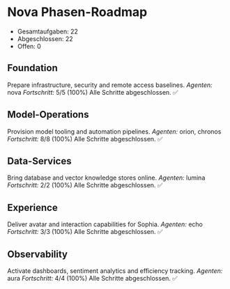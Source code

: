 # Nova Phasen-Roadmap

- Gesamtaufgaben: 22
- Abgeschlossen: 22
- Offen: 0

## Foundation
Prepare infrastructure, security and remote access baselines.
*Agenten:* nova
*Fortschritt:* 5/5 (100%)
Alle Schritte abgeschlossen. ✅

## Model-Operations
Provision model tooling and automation pipelines.
*Agenten:* orion, chronos
*Fortschritt:* 8/8 (100%)
Alle Schritte abgeschlossen. ✅

## Data-Services
Bring database and vector knowledge stores online.
*Agenten:* lumina
*Fortschritt:* 2/2 (100%)
Alle Schritte abgeschlossen. ✅

## Experience
Deliver avatar and interaction capabilities for Sophia.
*Agenten:* echo
*Fortschritt:* 3/3 (100%)
Alle Schritte abgeschlossen. ✅

## Observability
Activate dashboards, sentiment analytics and efficiency tracking.
*Agenten:* aura
*Fortschritt:* 4/4 (100%)
Alle Schritte abgeschlossen. ✅
